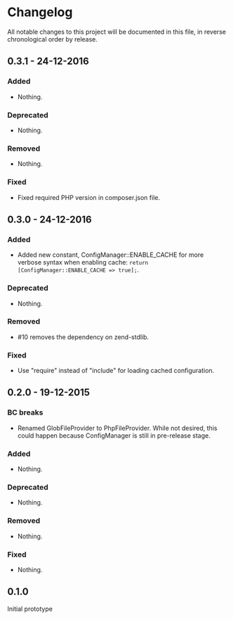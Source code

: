 # Changelog

All notable changes to this project will be documented in this file, in reverse chronological order by release.

## 0.3.1 - 24-12-2016

### Added

- Nothing.

### Deprecated

- Nothing.

### Removed

- Nothing.

### Fixed

- Fixed required PHP version in composer.json file.

## 0.3.0 - 24-12-2016
  
### Added
  
- Added new constant, ConfigManager::ENABLE_CACHE for more verbose syntax when enabling cache: 
  `return [ConfigManager::ENABLE_CACHE => true];`.
  
### Deprecated
  
- Nothing.
  
### Removed

- #10 removes the dependency on zend-stdlib.
  
### Fixed

- Use "require" instead of "include" for loading cached configuration.


## 0.2.0 - 19-12-2015

### BC breaks

- Renamed GlobFileProvider to PhpFileProvider. While not desired, this could happen because
  ConfigManager is still in pre-release stage.
  
### Added
  
- Nothing.
  
### Deprecated
  
- Nothing.
  
### Removed
  
- Nothing.
  
### Fixed

- Nothing.

## 0.1.0

Initial prototype
